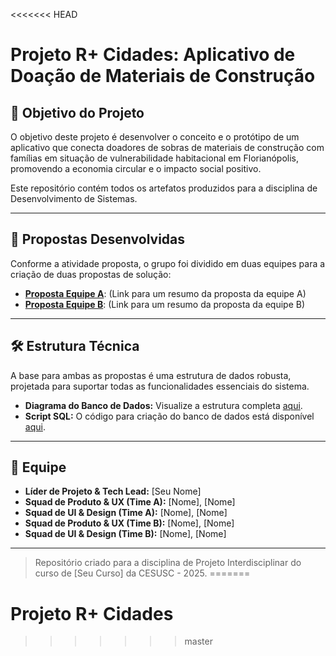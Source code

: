 <<<<<<< HEAD
# Projeto R+ Cidades: Aplicativo de Doação de Materiais de Construção

## 🎯 Objetivo do Projeto

O objetivo deste projeto é desenvolver o conceito e o protótipo de um aplicativo que conecta doadores de sobras de materiais de construção com famílias em situação de vulnerabilidade habitacional em Florianópolis, promovendo a economia circular e o impacto social positivo.

Este repositório contém todos os artefatos produzidos para a disciplina de Desenvolvimento de Sistemas.

---

## 🚀 Propostas Desenvolvidas

Conforme a atividade proposta, o grupo foi dividido em duas equipes para a criação de duas propostas de solução:

* **[Proposta Equipe A](./proposal-team-A/README.md)**: (Link para um resumo da proposta da equipe A)
* **[Proposta Equipe B](./proposal-team-B/README.md)**: (Link para um resumo da proposta da equipe B)

---

## 🛠️ Estrutura Técnica

A base para ambas as propostas é uma estrutura de dados robusta, projetada para suportar todas as funcionalidades essenciais do sistema.

* **Diagrama do Banco de Dados:** Visualize a estrutura completa [aqui](./docs/database-diagram.png).
* **Script SQL:** O código para criação do banco de dados está disponível [aqui](./database/schema.sql).

---

## 👥 Equipe

* **Líder de Projeto & Tech Lead:** [Seu Nome]
* **Squad de Produto & UX (Time A):** [Nome], [Nome]
* **Squad de UI & Design (Time A):** [Nome], [Nome]
* **Squad de Produto & UX (Time B):** [Nome], [Nome]
* **Squad de UI & Design (Time B):** [Nome], [Nome]

---

> Repositório criado para a disciplina de Projeto Interdisciplinar do curso de [Seu Curso] da CESUSC - 2025.
=======
# Projeto R+ Cidades
>>>>>>> master
